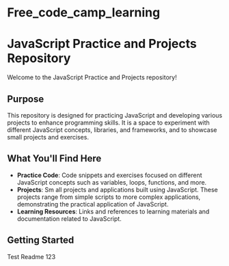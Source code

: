 # Free_code_camp_learning
# JavaScript Practice and Projects Repository

Welcome to the JavaScript Practice and Projects repository!

## Purpose

This repository is designed for practicing JavaScript and developing various projects to enhance programming skills. It is a space to experiment with different JavaScript concepts, libraries, and frameworks, and to showcase small projects and exercises.

## What You'll Find Here

- **Practice Code**: Code snippets and exercises focused on different JavaScript concepts such as variables, loops, functions, and more.
- **Projects**: Sm
all projects and applications built using JavaScript. These projects range from simple scripts to more complex applications, demonstrating the practical application of JavaScript.
- **Learning Resources**: Links and references to learning materials and documentation related to JavaScript.

## Getting Started
Test Readme 123
